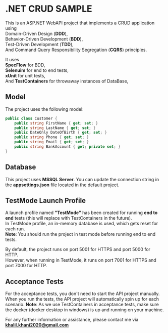 # .NET CRUD SAMPLE

This is an ASP.NET WebAPI project that implements a CRUD application using  
Domain-Driven Design (**DDD**),  
Behavior-Driven Development (**BDD**),  
Test-Driven Development (**TDD**),  
And Command Query Responsibility Segregation (**CQRS**) principles.  

It uses  
**SpecFlow** for BDD,  
**Selenuim** for end to end tests,  
**xUnit** for unit tests,  
And **TestContainers** for throwaway instances of DataBase,

## Model

The project uses the following model:

```csharp
public class Customer {
    public string FirstName { get; set; }
    public string LastName { get; set; }
    public DateOnly DateOfBirth { get; set; }
    public string Phone { get; set; }
    public string Email { get; set; }
    public string BankAccount { get; private set; }
}
```
  
## Database  
This project uses **MSSQL Server**. You can update the connection string in the **appsettings.json** file located in the default project.
  
## TestMode Launch Profile  
A launch profile named **"TestMode"** has been created for running **end to end** tests (this will replace with TestContainers in the future).  
In TestMode profile, an in-memory database is used, which gets reset for each run.  
**Note**: You should run the project in test mode before running end to end tests.  
  
By default, the project runs on port 5001 for HTTPS and port 5000 for HTTP.  
However, when running in TestMode, it runs on port 7001 for HTTPS and port 7000 for HTTP.  
  
## Acceptance Tests  
For the acceptance tests, you don't need to start the API project manually. When you run the tests, the API project will automatically spin up for each scenario.
**Note**: As we use TestContainers in acceptance tests, make sure the docker (docker desktop in windows) is up and running on your machine. 

  
For any further information or assistance, please contact me via **khalil.khani2020@gmail.com**
